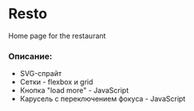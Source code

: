 # Resto
Home page for the restaurant

### Описание:
* SVG-спрайт
* Сетки - flexbox и grid
* Кнопка "load more" - JavaScript
* Карусель с переключением фокуса - JavaScript
